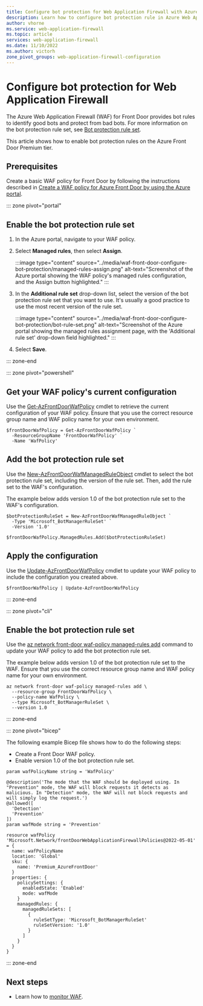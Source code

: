 ```yaml
---
title: Configure bot protection for Web Application Firewall with Azure Front Door
description: Learn how to configure bot protection rule in Azure Web Application Firewall (WAF) for Front Door by using Azure portal.
author: vhorne
ms.service: web-application-firewall
ms.topic: article
services: web-application-firewall
ms.date: 11/10/2022
ms.author: victorh
zone_pivot_groups: web-application-firewall-configuration
---
```


# Configure bot protection for Web Application Firewall

The Azure Web Application Firewall (WAF) for Front Door provides bot rules to identify good bots and protect from bad bots. For more information on the bot protection rule set, see [Bot protection rule set](afds-overview.md#bot-protection-rule-set).

This article shows how to enable bot protection rules on the Azure Front Door Premium tier.

## Prerequisites

Create a basic WAF policy for Front Door by following the instructions described in [Create a WAF policy for Azure Front Door by using the Azure portal](waf-front-door-create-portal.md).

::: zone pivot="portal"

## Enable the bot protection rule set

1. In the Azure portal, navigate to your WAF policy.

1. Select **Managed rules**, then select **Assign**.

   :::image type="content" source="../media/waf-front-door-configure-bot-protection/managed-rules-assign.png" alt-text="Screenshot of the Azure portal showing the WAF policy's managed rules configuration, and the Assign button highlighted." :::

1. In the **Additional rule set** drop-down list, select the version of the bot protection rule set that you want to use. It's usually a good practice to use the most recent version of the rule set.

   :::image type="content" source="../media/waf-front-door-configure-bot-protection/bot-rule-set.png" alt-text="Screenshot of the Azure portal showing the managed rules assignment page, with the 'Additional rule set' drop-down field highlighted." :::

1. Select **Save**.

::: zone-end

::: zone pivot="powershell"

## Get your WAF policy's current configuration

Use the [Get-AzFrontDoorWafPolicy](/powershell/module/az.frontdoor/get-azfrontdoorwafpolicy) cmdlet to retrieve the current configuration of your WAF policy. Ensure that you use the correct resource group name and WAF policy name for your own environment.

```azurepowershell
$frontDoorWafPolicy = Get-AzFrontDoorWafPolicy `
  -ResourceGroupName 'FrontDoorWafPolicy' `
  -Name 'WafPolicy'
```

## Add the bot protection rule set

Use the [New-AzFrontDoorWafManagedRuleObject](/powershell/module/az.frontdoor/new-azfrontdoorwafmanagedruleobject) cmdlet to select the bot protection rule set, including the version of the rule set. Then, add the rule set to the WAF's configuration.

The example below adds version 1.0 of the bot protection rule set to the WAF's configuration.

```azurepowershell
$botProtectionRuleSet = New-AzFrontDoorWafManagedRuleObject `
  -Type 'Microsoft_BotManagerRuleSet' `
  -Version '1.0'

$frontDoorWafPolicy.ManagedRules.Add($botProtectionRuleSet)
```

## Apply the configuration

Use the [Update-AzFrontDoorWafPolicy](/powershell/module/az.frontdoor/update-azfrontdoorwafpolicy) cmdlet to update your WAF policy to include the configuration you created above.

```azurepowershell
$frontDoorWafPolicy | Update-AzFrontDoorWafPolicy
```

::: zone-end

::: zone pivot="cli"

## Enable the bot protection rule set

Use the [az network front-door waf-policy managed-rules add](/cli/azure/network/front-door/waf-policy/managed-rules#az-network-front-door-waf-policy-managed-rules-add) command to update your WAF policy to add the bot protection rule set.

The example below adds version 1.0 of the bot protection rule set to the WAF. Ensure that you use the correct resource group name and WAF policy name for your own environment.

```azurecli
az network front-door waf-policy managed-rules add \
  --resource-group FrontDoorWafPolicy \
  --policy-name WafPolicy \
  --type Microsoft_BotManagerRuleSet \
  --version 1.0
```

::: zone-end

::: zone pivot="bicep"

The following example Bicep file shows how to do the following steps:

- Create a Front Door WAF policy.
- Enable version 1.0 of the bot protection rule set.

```bicep
param wafPolicyName string = 'WafPolicy'

@description('The mode that the WAF should be deployed using. In "Prevention" mode, the WAF will block requests it detects as malicious. In "Detection" mode, the WAF will not block requests and will simply log the request.')
@allowed([
  'Detection'
  'Prevention'
])
param wafMode string = 'Prevention'

resource wafPolicy 'Microsoft.Network/frontDoorWebApplicationFirewallPolicies@2022-05-01' = {
  name: wafPolicyName
  location: 'Global'
  sku: {
    name: 'Premium_AzureFrontDoor'
  }
  properties: {
    policySettings: {
      enabledState: 'Enabled'
      mode: wafMode
    }
    managedRules: {
      managedRuleSets: [
        {
          ruleSetType: 'Microsoft_BotManagerRuleSet'
          ruleSetVersion: '1.0'
        }
      ]
    }
  }
}
```

::: zone-end

## Next steps

- Learn how to [monitor WAF](waf-front-door-monitor.md).
